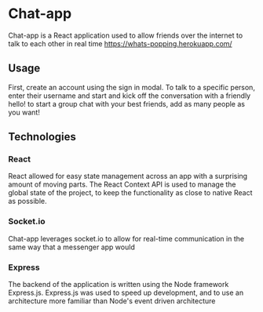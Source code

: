 # Chat-app

Chat-app is a React application used to allow friends over the internet to talk to each other in real time
https://whats-popping.herokuapp.com/

## Usage

First, create an account using the sign in modal. To talk to a specific person, enter their username and start and kick off the conversation with a friendly hello! to start a group chat with your best friends, add as many people as you want!

## Technologies

### React

React allowed for easy state management across an app with a surprising amount of moving parts. The React Context API is used to manage the global state of the project, to keep the functionality as close to native React as possible.

### Socket.io

Chat-app leverages socket.io to allow for real-time communication in the same way that a messenger app would

### Express

The backend of the application is written using the Node framework Express.js. Express.js was used to speed up development, and to use an architecture more familiar than Node's event driven architecture
